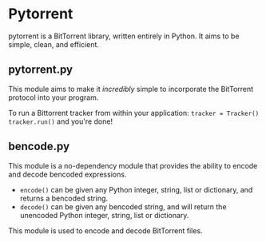 Pytorrent
=========
pytorrent is a BitTorrent library, written entirely in Python.
It aims to be simple, clean, and efficient.

pytorrent.py
------------
This module aims to make it *incredibly* simple to incorporate the
BitTorrent protocol into your program.

To run a Bittorrent tracker from within your application:
`tracker = Tracker()
tracker.run()`
and you're done!

bencode.py
----------
This module is a no-dependency module that provides the ability to
encode and decode bencoded expressions.

+ `encode()` can be given any Python integer, string, list or dictionary,
and returns a bencoded string.
+ `decode()` can be given any bencoded string, and will return the
unencoded Python integer, string, list or dictionary.

This module is used to encode and decode BitTorrent files.
